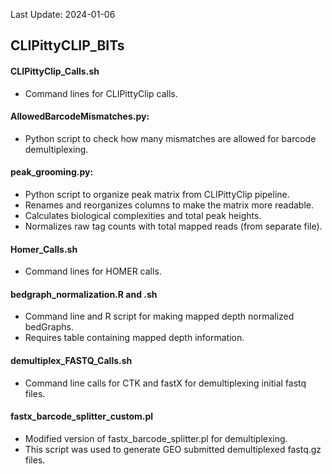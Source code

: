 Last Update: 2024-01-06

## CLIPittyCLIP_BITs

#### CLIPittyClip_Calls.sh
  - Command lines for CLIPittyClip calls.
    
#### AllowedBarcodeMismatches.py:
  - Python script to check how many mismatches are allowed for barcode demultiplexing.

#### peak_grooming.py:
  - Python script to organize peak matrix from CLIPittyClip pipeline.
  - Renames and reorganizes columns to make the matrix more readable.
  - Calculates biological complexities and total peak heights.
  - Normalizes raw tag counts with total mapped reads (from separate file).

#### Homer_Calls.sh
  - Command lines for HOMER calls.

#### bedgraph_normalization.R and .sh
  - Command line and R script for making mapped depth normalized bedGraphs.
  - Requires table containing mapped depth information.

#### demultiplex_FASTQ_Calls.sh
  - Command line calls for CTK and fastX for demultiplexing initial fastq files.

#### fastx_barcode_splitter_custom.pl
  - Modified version of fastx_barcode_splitter.pl for demultiplexing.
  - This script was used to generate GEO submitted demultiplexed fastq.gz files.

